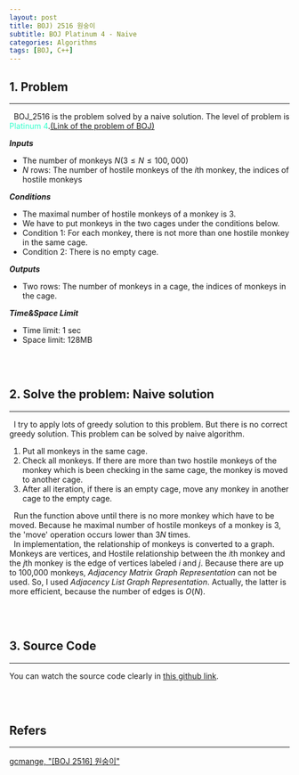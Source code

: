 ```yaml
---
layout: post
title: BOJ) 2516 원숭이
subtitle: BOJ Platinum 4 - Naive
categories: Algorithms
tags: [BOJ, C++]
---
```

## 1. Problem
<hr/>
&nbsp;&nbsp;BOJ_2516 is the problem solved by a naive solution. The level of problem is <span style="color:#33ffcc">Platinum 4</span>.<a href="https://www.acmicpc.net/problem/2516">(Link of the problem of BOJ)</a><br/>

<b><i>Inputs</i></b>
- The number of monkeys $N (3 \leq N \leq 100,000)$
- $N$ rows: The number of hostile monkeys of the $i$th monkey, the indices of hostile monkeys

<b><i>Conditions</i></b>
- The maximal number of hostile monkeys of a monkey is 3.
- We have to put monkeys in the two cages under the conditions below.
- Condition 1: For each monkey, there is not more than one hostile monkey in the same cage.
- Condition 2: There is no empty cage.

<b><i>Outputs</i></b>
- Two rows: The number of monkeys in a cage, the indices of monkeys in the cage.

<b><i>Time&Space Limit</i></b>
- Time limit: 1 sec
- Space limit: 128MB

<br/><br/>


## 2. Solve the problem: Naive solution
<hr/>
&nbsp;&nbsp;I try to apply lots of greedy solution to this problem. But there is no correct greedy solution. This problem can be solved by naive algorithm.

1. Put all monkeys in the same cage.
2. Check all monkeys. If there are more than two hostile monkeys of the monkey which is been checking in the same cage, the monkey is moved to another cage.
3. After all iteration, if there is an empty cage, move any monkey in another cage to the empty cage.

&nbsp;&nbsp;Run the function above until there is no more monkey which have to be moved. Because he maximal number of hostile monkeys of a monkey is 3, the 'move' operation occurs lower than $3N$ times.<br/>
&nbsp;&nbsp;In implementation, the relationship of monkeys is converted to a graph. Monkeys are vertices, and Hostile relationship between the $i$th monkey and the $j$th monkey is the edge of vertices labeled $i$ and $j$. Because there are up to 100,000 monkeys, <i>Adjacency Matrix Graph Representation</i> can not be used. So, I used <i>Adjacency List Graph Representation</i>. Actually, the latter is more efficient, because the number of edges is $O(N)$.

<br/><br/>

## 3. Source Code
<hr/>

You can watch the source code clearly in <a href = "https://github.com/unsik6/BOJ_by_Cpp/blob/main/BaekJoon_CPlusPlus/2516_BOJ.cpp">this github link</a>.

<script src="https://gist.github.com/unsik6/95093fe521195466907787e321c1b650.js"></script>

<br/><br/>

## Refers
<hr/>
<a href = "https://devgcmango.tistory.com/22">gcmange, "[BOJ 2516] 원숭이"</a><br/>